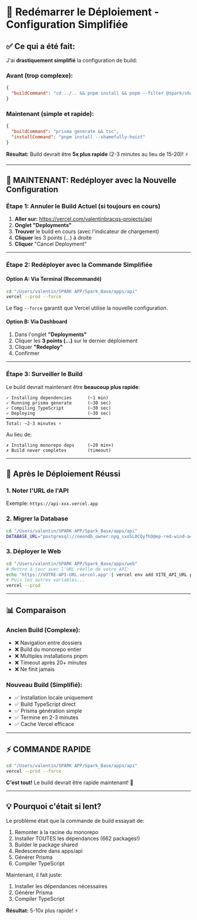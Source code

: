 # 🔄 Redémarrer le Déploiement - Configuration Simplifiée

## ✅ Ce qui a été fait:

J'ai **drastiquement simplifié** la configuration de build:

### Avant (trop complexe):
```json
{
  "buildCommand": "cd ../.. && pnpm install && pnpm --filter @spark/shared build && cd apps/api && pnpm prisma generate && pnpm build"
}
```

### Maintenant (simple et rapide):
```json
{
  "buildCommand": "prisma generate && tsc",
  "installCommand": "pnpm install --shamefully-hoist"
}
```

**Résultat:** Build devrait être **5x plus rapide** (2-3 minutes au lieu de 15-20)! ⚡

---

## 🎯 MAINTENANT: Redéployer avec la Nouvelle Configuration

### Étape 1: Annuler le Build Actuel (si toujours en cours)

1. **Aller sur:** https://vercel.com/valentinbracqs-projects/api
2. **Onglet "Deployments"**
3. **Trouver** le build en cours (avec l'indicateur de chargement)
4. **Cliquer** les 3 points (...) à droite
5. **Cliquer** "Cancel Deployment"

---

### Étape 2: Redéployer avec la Commande Simplifiée

#### Option A: Via Terminal (Recommandé)
```bash
cd "/Users/valentin/SPARK APP/Spark_Base/apps/api"
vercel --prod --force
```

Le flag `--force` garantit que Vercel utilise la nouvelle configuration.

#### Option B: Via Dashboard
1. Dans l'onglet **"Deployments"**
2. Cliquer les **3 points (...)** sur le dernier déploiement
3. Cliquer **"Redeploy"**
4. Confirmer

---

### Étape 3: Surveiller le Build

Le build devrait maintenant être **beaucoup plus rapide**:

```
✓ Installing dependencies      (~1 min)
✓ Running prisma generate      (~30 sec)
✓ Compiling TypeScript         (~30 sec)
✓ Deploying                    (~30 sec)
━━━━━━━━━━━━━━━━━━━━━━━━━━━━━━━━━━━━
Total: ~2-3 minutes ⚡
```

Au lieu de:
```
✗ Installing monorepo deps     (~20 min+)
✗ Build never completes        (timeout)
```

---

## 🚀 Après le Déploiement Réussi

### 1. Noter l'URL de l'API
Exemple: `https://api-xxx.vercel.app`

### 2. Migrer la Database
```bash
cd "/Users/valentin/SPARK APP/Spark_Base/apps/api"
DATABASE_URL="postgresql://neondb_owner:npg_sxo5L0CQyfhO@ep-red-wind-a4t3a5fb-pooler.us-east-1.aws.neon.tech/neondb?sslmode=require" pnpm prisma migrate deploy
```

### 3. Déployer le Web
```bash
cd "/Users/valentin/SPARK APP/Spark_Base/apps/web"
# Mettre à jour avec l'URL réelle de votre API:
echo "https://VOTRE-API-URL.vercel.app" | vercel env add VITE_API_URL production
# Puis les autres variables...
vercel --prod
```

---

## 📊 Comparaison

### Ancien Build (Complexe):
- ❌ Navigation entre dossiers
- ❌ Build du monorepo entier
- ❌ Multiples installations pnpm
- ❌ Timeout après 20+ minutes
- ❌ Ne finit jamais

### Nouveau Build (Simplifié):
- ✅ Installation locale uniquement
- ✅ Build TypeScript direct
- ✅ Prisma génération simple
- ✅ Termine en 2-3 minutes
- ✅ Cache Vercel efficace

---

## ⚡ COMMANDE RAPIDE

```bash
cd "/Users/valentin/SPARK APP/Spark_Base/apps/api"
vercel --prod --force
```

**C'est tout!** Le build devrait être rapide maintenant! 🎉

---

## 💡 Pourquoi c'était si lent?

Le problème était que la commande de build essayait de:
1. Remonter à la racine du monorepo
2. Installer TOUTES les dépendances (662 packages!)
3. Builder le package shared
4. Redescendre dans apps/api
5. Générer Prisma
6. Compiler TypeScript

Maintenant, il fait juste:
1. Installer les dépendances nécessaires
2. Générer Prisma
3. Compiler TypeScript

**Résultat:** 5-10x plus rapide! ⚡

